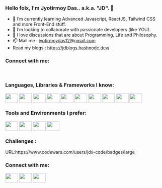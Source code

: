 ### Hello folx, I'm Jyotirmoy Das.. a.k.a. "JD". 👋

- 🌱 I’m currently learning Advanced Javascript, ReactJS, Tailwind CSS and more Front-End stuff. 
- 👯 I’m looking to collaborate with passionate developers (like YOU).
- 💬 I love discussions that are about Programming, Life and Philosophy.  
- 📫 Mail me : jyotirmoydas12@gmail.com
- Read my blogs : https://jdblogs.hashnode.dev/


<!-- Social Icons -->
<h3 align="left">Connect with me:</h3>
<p align="left">
<a href="https://twitter.com/jdx_code" target="blank"><img align="center" src="https://cdn.jsdelivr.net/npm/simple-icons@3.0.1/icons/twitter.svg" alt="" height="15" width="20" /></a>
<a href="https://www.linkedin.com/in/jdx-code/" target="blank"><img align="center" src="https://cdn.jsdelivr.net/npm/simple-icons@3.0.1/icons/linkedin.svg" alt="" height="15" width="20" /></a>
<a href="https://www.facebook.com/jdxcode99/" target="blank"><img align="center" src="https://cdn.jsdelivr.net/npm/simple-icons@3.0.1/icons/facebook.svg" alt="" height="15" width="20" /></a>  
</p>

<!-- Languages -->
<h3 align="left">Languages, Libraries & Frameworks I know:</h3>
<p align="left">
<img align="center" src="https://cdn.jsdelivr.net/npm/simple-icons@3.0.1/icons/javascript.svg" alt="" height="30" width="40" />
<img align="center" src="https://cdn.jsdelivr.net/npm/simple-icons@3.0.1/icons/react.svg" alt="" height="30" width="40" />
<img align="center" src="https://cdn.jsdelivr.net/npm/simple-icons@3.0.1/icons/redux.svg" alt="" height="30" width="40" />
<img align="center" src="https://cdn.jsdelivr.net/npm/simple-icons@3.0.1/icons/node-dot-js.svg" alt="" height="30" width="40" />
<img align="center" src="https://cdn.jsdelivr.net/npm/simple-icons@3.0.1/icons/jquery.svg" alt="" height="30" width="40" />  
<img align="center" src="https://cdn.jsdelivr.net/npm/simple-icons@3.0.1/icons/php.svg" alt="" height="30" width="40" />    
<img align="center" src="https://cdn.jsdelivr.net/npm/simple-icons@3.0.1/icons/tailwindcss.svg" alt="" height="30" width="40" />
<img align="center" src="https://cdn.jsdelivr.net/npm/simple-icons@3.0.1/icons/bootstrap.svg" alt="" height="30" width="40" />
<img align="center" src="https://cdn.jsdelivr.net/npm/simple-icons@3.0.1/icons/mysql.svg" alt="" height="30" width="40" />
<img align="center" src="https://cdn.jsdelivr.net/npm/simple-icons@3.0.1/icons/mongodb.svg" alt="" height="30" width="40" /> 
</p>

<!--  Tools -->
<h3 align="left">Tools and Environments I prefer:</h3>
<p align="left">
<img align="center" src="https://cdn.jsdelivr.net/npm/simple-icons@3.0.1/icons/linux.svg" alt="" height="30" width="40" />
<img align="center" src="https://cdn.jsdelivr.net/npm/simple-icons@3.0.1/icons/visualstudiocode.svg" alt="" height="30" width="40" />
<img align="center" src="https://cdn.jsdelivr.net/npm/simple-icons@3.0.1/icons/github.svg" alt="" height="30" width="40" />
<img align="center" src="https://cdn.jsdelivr.net/npm/simple-icons@3.0.1/icons/postman.svg" alt="" height="30" width="40" />  
</p>

<!-- Badges -->
<h3 align="left">Challenges :</h3>
URL:https://www.codewars.com/users/jdx-code/badges/large

<!-- Social Icons -->
<h3 align="left">Connect with me:</h3>
<p align="left">
<a href="https://twitter.com/jdx_code" target="blank"><img align="center" src="https://cdn.jsdelivr.net/npm/simple-icons@3.0.1/icons/twitter.svg" alt="" height="30" width="40" /></a>
<a href="https://www.linkedin.com/in/jdx-code/" target="blank"><img align="center" src="https://cdn.jsdelivr.net/npm/simple-icons@3.0.1/icons/linkedin.svg" alt="" height="30" width="40" /></a>
<a href="https://www.facebook.com/jdxcode99/" target="blank"><img align="center" src="https://cdn.jsdelivr.net/npm/simple-icons@3.0.1/icons/facebook.svg" alt="" height="30" width="40" /></a>  
</p>
